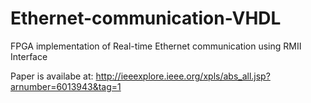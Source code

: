 Ethernet-communication-VHDL
===========================

FPGA implementation of Real-time Ethernet communication using RMII Interface

Paper is availabe at:
http://ieeexplore.ieee.org/xpls/abs_all.jsp?arnumber=6013943&tag=1

